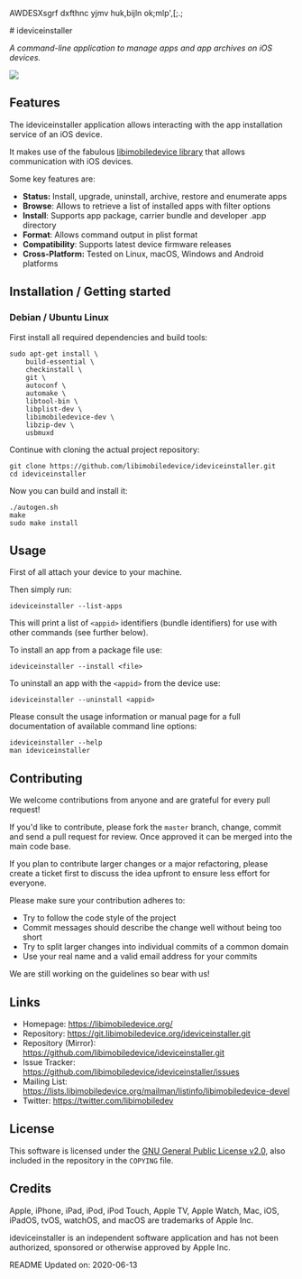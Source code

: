 AWDESXsgrf
dxfthnc yjmv huk,bijln ok;mlp',[;.;

\# ideviceinstaller

*A command-line application to manage apps and app archives on iOS devices.*

![](https://github.com/libimobiledevice/ideviceinstaller/actions/workflows/build.yml/badge.svg)

## Features

The ideviceinstaller application allows interacting with the app installation
service of an iOS device.

It makes use of the fabulous [libimobiledevice library](https://github.com/libimobiledevice/libimobiledevice) that allows
communication with iOS devices.

Some key features are:

- **Status:** Install, upgrade, uninstall, archive, restore and enumerate apps
- **Browse**: Allows to retrieve a list of installed apps with filter options
- **Install**: Supports app package, carrier bundle and developer .app directory
- **Format**: Allows command output in plist format
- **Compatibility**: Supports latest device firmware releases
- **Cross-Platform:** Tested on Linux, macOS, Windows and Android platforms

## Installation / Getting started

### Debian / Ubuntu Linux

First install all required dependencies and build tools:
```shell
sudo apt-get install \
	build-essential \
	checkinstall \
	git \
	autoconf \
	automake \
	libtool-bin \
	libplist-dev \
	libimobiledevice-dev \
	libzip-dev \
	usbmuxd
```

Continue with cloning the actual project repository:
```shell
git clone https://github.com/libimobiledevice/ideviceinstaller.git
cd ideviceinstaller
```

Now you can build and install it:
```shell
./autogen.sh
make
sudo make install
```

## Usage

First of all attach your device to your machine.

Then simply run:
```shell
ideviceinstaller --list-apps
```

This will print a list of `<appid>` identifiers (bundle identifiers) for use
with other commands (see further below).

To install an app from a package file use:
```shell
ideviceinstaller --install <file>
```

To uninstall an app with the `<appid>` from the device use:
```shell
ideviceinstaller --uninstall <appid>
```

Please consult the usage information or manual page for a full documentation of
available command line options:
```shell
ideviceinstaller --help
man ideviceinstaller
```

## Contributing

We welcome contributions from anyone and are grateful for every pull request!

If you'd like to contribute, please fork the `master` branch, change, commit and
send a pull request for review. Once approved it can be merged into the main
code base.

If you plan to contribute larger changes or a major refactoring, please create a
ticket first to discuss the idea upfront to ensure less effort for everyone.

Please make sure your contribution adheres to:
* Try to follow the code style of the project
* Commit messages should describe the change well without being too short
* Try to split larger changes into individual commits of a common domain
* Use your real name and a valid email address for your commits

We are still working on the guidelines so bear with us!

## Links

* Homepage: https://libimobiledevice.org/
* Repository: https://git.libimobiledevice.org/ideviceinstaller.git
* Repository (Mirror): https://github.com/libimobiledevice/ideviceinstaller.git
* Issue Tracker: https://github.com/libimobiledevice/ideviceinstaller/issues
* Mailing List: https://lists.libimobiledevice.org/mailman/listinfo/libimobiledevice-devel
* Twitter: https://twitter.com/libimobiledev

## License

This software is licensed under the [GNU General Public License v2.0](https://www.gnu.org/licenses/gpl-2.0.en.html),
also included in the repository in the `COPYING` file.

## Credits

Apple, iPhone, iPad, iPod, iPod Touch, Apple TV, Apple Watch, Mac, iOS,
iPadOS, tvOS, watchOS, and macOS are trademarks of Apple Inc.

ideviceinstaller is an independent software application and has not been
authorized, sponsored or otherwise approved by Apple Inc.

README Updated on: 2020-06-13

